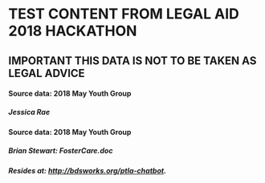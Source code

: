 # TEST CONTENT FROM LEGAL AID 2018 HACKATHON

## IMPORTANT  THIS DATA IS NOT TO BE TAKEN AS LEGAL ADVICE


#### Source data: 2018 May Youth Group
##### Jessica Rae


#### Source data: 2018 May Youth Group
##### Brian Stewart: FosterCare.doc
##### Resides at: http://bdsworks.org/ptla-chatbot.
